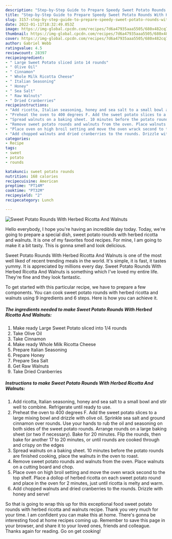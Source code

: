 ```yaml
---
description: "Step-by-Step Guide to Prepare Speedy Sweet Potato Rounds With Herbed Ricotta And Walnuts"
title: "Step-by-Step Guide to Prepare Speedy Sweet Potato Rounds With Herbed Ricotta And Walnuts"
slug: 3157-step-by-step-guide-to-prepare-speedy-sweet-potato-rounds-with-herbed-ricotta-and-walnuts
date: 2022-01-11T18:32:49.053Z
image: https://img-global.cpcdn.com/recipes/7d6a47935aaa5505/680x482cq70/sweet-potato-rounds-with-herbed-ricotta-and-walnuts-recipe-main-photo.jpg
thumbnail: https://img-global.cpcdn.com/recipes/7d6a47935aaa5505/680x482cq70/sweet-potato-rounds-with-herbed-ricotta-and-walnuts-recipe-main-photo.jpg
cover: https://img-global.cpcdn.com/recipes/7d6a47935aaa5505/680x482cq70/sweet-potato-rounds-with-herbed-ricotta-and-walnuts-recipe-main-photo.jpg
author: Gabriel Webb
ratingvalue: 4.5
reviewcount: 28397
recipeingredient:
- " Large Sweet Potato sliced into 14 rounds"
- " Olive Oil"
- " Cinnamon"
- " Whole Milk Ricotta Cheese"
- " Italian Seasoning"
- " Honey"
- " Sea Salt"
- " Raw Walnuts"
- " Dried Cranberries"
recipeinstructions:
- "Add ricotta, Italian seasoning, honey and sea salt to a small bowl and stir well to combine. Refrigerate until ready to use."
- "Preheat the oven to 400 degrees F. Add the sweet potato slices to a large mixing bowl and drizzle with olive oil. Sprinkle sea salt and ground cinnamon over rounds. Use your hands to rub the oil and seasoning on both sides of the sweet potato rounds. Arrange rounds on a large baking sheet (or two if necessary). Bake for 20 minutes. Flip the rounds, then bake for another 17 to 20 minutes, or until rounds are cooked through and crispy on the edges"
- "Spread walnuts on a baking sheet. 10 minutes before the potato rounds are finished cooking, place the walnuts in the oven to roast."
- "Remove sweet potato rounds and walnuts from the oven. Place walnuts on a cutting board and chop."
- "Place oven on high broil setting and move the oven wrack second to the top shelf. Place a dollop of herbed ricotta on each sweet potato round and place in the oven for 2 minutes, just until ricotta is melty and warm."
- "Add chopped walnuts and dried cranberries to the rounds. Drizzle with honey and serve!"
categories:
- Recipe
tags:
- sweet
- potato
- rounds

katakunci: sweet potato rounds 
nutrition: 168 calories
recipecuisine: American
preptime: "PT14M"
cooktime: "PT32M"
recipeyield: "2"
recipecategory: Lunch

---
```



![Sweet Potato Rounds With Herbed Ricotta And Walnuts](https://img-global.cpcdn.com/recipes/7d6a47935aaa5505/680x482cq70/sweet-potato-rounds-with-herbed-ricotta-and-walnuts-recipe-main-photo.jpg)

Hello everybody, I hope you're having an incredible day today. Today, we're going to prepare a special dish, sweet potato rounds with herbed ricotta and walnuts. It is one of my favorites food recipes. For mine, I am going to make it a bit tasty. This is gonna smell and look delicious.



Sweet Potato Rounds With Herbed Ricotta And Walnuts is one of the most well liked of recent trending meals in the world. It's simple, it is fast, it tastes yummy. It is appreciated by millions every day. Sweet Potato Rounds With Herbed Ricotta And Walnuts is something which I've loved my entire life. They're fine and they look fantastic.


To get started with this particular recipe, we have to prepare a few components. You can cook sweet potato rounds with herbed ricotta and walnuts using 9 ingredients and 6 steps. Here is how you can achieve it.

<!--inarticleads1-->

##### The ingredients needed to make Sweet Potato Rounds With Herbed Ricotta And Walnuts:

1. Make ready  Large Sweet Potato sliced into 1/4 rounds
1. Take  Olive Oil
1. Take  Cinnamon
1. Make ready  Whole Milk Ricotta Cheese
1. Prepare  Italian Seasoning
1. Prepare  Honey
1. Prepare  Sea Salt
1. Get  Raw Walnuts
1. Take  Dried Cranberries




<!--inarticleads2-->

##### Instructions to make Sweet Potato Rounds With Herbed Ricotta And Walnuts:

1. Add ricotta, Italian seasoning, honey and sea salt to a small bowl and stir well to combine. Refrigerate until ready to use.
1. Preheat the oven to 400 degrees F. Add the sweet potato slices to a large mixing bowl and drizzle with olive oil. Sprinkle sea salt and ground cinnamon over rounds. Use your hands to rub the oil and seasoning on both sides of the sweet potato rounds. Arrange rounds on a large baking sheet (or two if necessary). Bake for 20 minutes. Flip the rounds, then bake for another 17 to 20 minutes, or until rounds are cooked through and crispy on the edges
1. Spread walnuts on a baking sheet. 10 minutes before the potato rounds are finished cooking, place the walnuts in the oven to roast.
1. Remove sweet potato rounds and walnuts from the oven. Place walnuts on a cutting board and chop.
1. Place oven on high broil setting and move the oven wrack second to the top shelf. Place a dollop of herbed ricotta on each sweet potato round and place in the oven for 2 minutes, just until ricotta is melty and warm.
1. Add chopped walnuts and dried cranberries to the rounds. Drizzle with honey and serve!




So that is going to wrap this up for this exceptional food sweet potato rounds with herbed ricotta and walnuts recipe. Thank you very much for your time. I am confident you can make this at home. There's gonna be interesting food at home recipes coming up. Remember to save this page in your browser, and share it to your loved ones, friends and colleague. Thanks again for reading. Go on get cooking!
